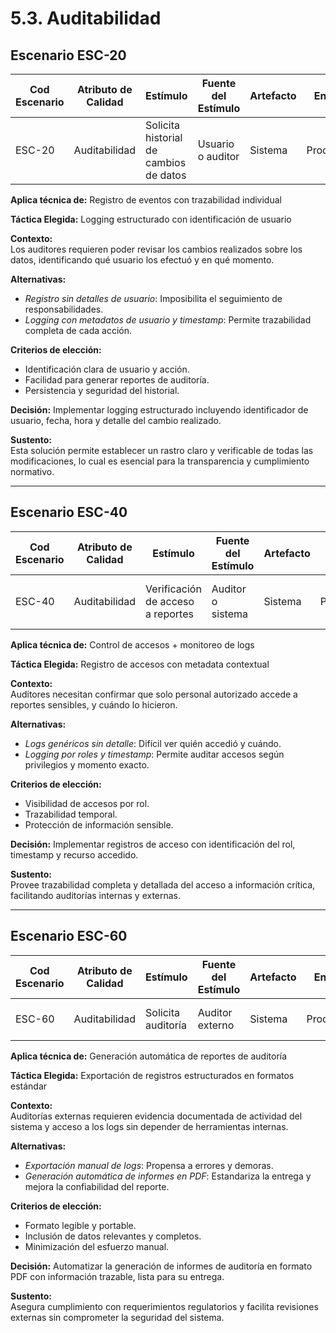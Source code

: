 # 5.3. Auditabilidad

## Escenario ESC-20

| Cod Escenario | Atributo de Calidad | Estímulo                               | Fuente del Estímulo | Artefacto | Entorno    | Respuesta                             | Medida de Respuesta                 |
| ------------- | ------------------- | -------------------------------------- | ------------------- | --------- | ---------- | ------------------------------------- | ----------------------------------- |
| ESC-20        | Auditabilidad       | Solicita historial de cambios de datos | Usuario o auditor   | Sistema   | Producción | Muestra historial con usuario y fecha | Datos trazables por usuario y fecha |

**Aplica técnica de:** Registro de eventos con trazabilidad individual

**Táctica Elegida:** Logging estructurado con identificación de usuario

**Contexto:**  
Los auditores requieren poder revisar los cambios realizados sobre los datos, identificando qué usuario los efectuó y en qué momento.

**Alternativas:**

- _Registro sin detalles de usuario_: Imposibilita el seguimiento de responsabilidades.
- _Logging con metadatos de usuario y timestamp_: Permite trazabilidad completa de cada acción.

**Criterios de elección:**

- Identificación clara de usuario y acción.
- Facilidad para generar reportes de auditoría.
- Persistencia y seguridad del historial.

**Decisión:** Implementar logging estructurado incluyendo identificador de usuario, fecha, hora y detalle del cambio realizado.

**Sustento:**  
Esta solución permite establecer un rastro claro y verificable de todas las modificaciones, lo cual es esencial para la transparencia y cumplimiento normativo.

---

## Escenario ESC-40

| Cod Escenario | Atributo de Calidad | Estímulo                          | Fuente del Estímulo | Artefacto | Entorno    | Respuesta                       | Medida de Respuesta |
| ------------- | ------------------- | --------------------------------- | ------------------- | --------- | ---------- | ------------------------------- | ------------------- |
| ESC-40        | Auditabilidad       | Verificación de acceso a reportes | Auditor o sistema   | Sistema   | Producción | Logs disponibles por rol y hora | Registros completos |

**Aplica técnica de:** Control de accesos + monitoreo de logs

**Táctica Elegida:** Registro de accesos con metadata contextual

**Contexto:**  
Auditores necesitan confirmar que solo personal autorizado accede a reportes sensibles, y cuándo lo hicieron.

**Alternativas:**

- _Logs genéricos sin detalle_: Difícil ver quién accedió y cuándo.
- _Logging por roles y timestamp_: Permite auditar accesos según privilegios y momento exacto.

**Criterios de elección:**

- Visibilidad de accesos por rol.
- Trazabilidad temporal.
- Protección de información sensible.

**Decisión:** Implementar registros de acceso con identificación del rol, timestamp y recurso accedido.

**Sustento:**  
Provee trazabilidad completa y detallada del acceso a información crítica, facilitando auditorías internas y externas.

---

## Escenario ESC-60

| Cod Escenario | Atributo de Calidad | Estímulo           | Fuente del Estímulo | Artefacto | Entorno    | Respuesta              | Medida de Respuesta        |
| ------------- | ------------------- | ------------------ | ------------------- | --------- | ---------- | ---------------------- | -------------------------- |
| ESC-60        | Auditabilidad       | Solicita auditoría | Auditor externo     | Sistema   | Producción | Exporta informe en PDF | Informe entregado completo |

**Aplica técnica de:** Generación automática de reportes de auditoría

**Táctica Elegida:** Exportación de registros estructurados en formatos estándar

**Contexto:**  
Auditorías externas requieren evidencia documentada de actividad del sistema y acceso a los logs sin depender de herramientas internas.

**Alternativas:**

- _Exportación manual de logs_: Propensa a errores y demoras.
- _Generación automática de informes en PDF_: Estandariza la entrega y mejora la confiabilidad del reporte.

**Criterios de elección:**

- Formato legible y portable.
- Inclusión de datos relevantes y completos.
- Minimización del esfuerzo manual.

**Decisión:** Automatizar la generación de informes de auditoría en formato PDF con información trazable, lista para su entrega.

**Sustento:**  
Asegura cumplimiento con requerimientos regulatorios y facilita revisiones externas sin comprometer la seguridad del sistema.
